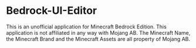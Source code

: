 # Bedrock-UI-Editor

This is an unofficial application for Minecraft Bedrock Edition.
This application is not affiliated in any way with Mojang AB.
The Minecraft Name, the Minecraft Brand and the Minecraft Assets are all property of Mojang AB.
